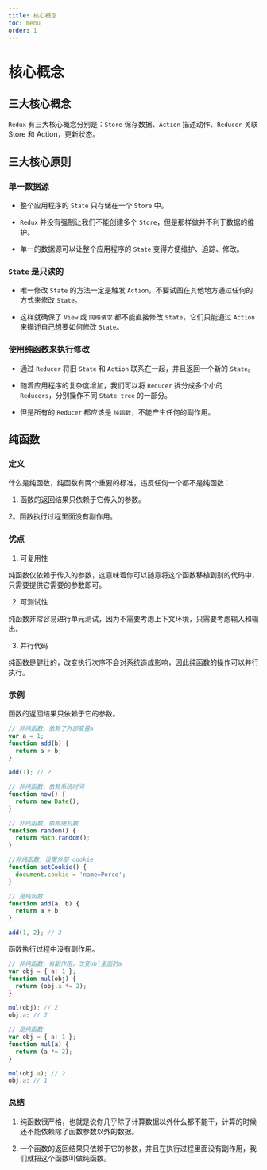 ```yaml
---
title: 核心概念
toc: menu
order: 1
---
```


<BackTop></BackTop>

# 核心概念

## 三大核心概念

`Redux` 有三大核心概念分别是：`Store` 保存数据、`Action` 描述动作、`Reducer` 关联 Store 和 Action，更新状态。

## 三大核心原则

### 单一数据源

- 整个应用程序的 `State` 只存储在一个 `Store` 中。

- `Redux` 并没有强制让我们不能创建多个 `Store`，但是那样做并不利于数据的维护。

- 单一的数据源可以让整个应用程序的 `State` 变得方便维护、追踪、修改。

### `State` 是只读的

- 唯一修改 `State` 的方法一定是触发 `Action`，不要试图在其他地方通过任何的方式来修改 `State`。

- 这样就确保了 `View` 或 `网络请求` 都不能直接修改 `State`，它们只能通过 `Action` 来描述自己想要如何修改 `State`。

### 使用纯函数来执行修改

- 通过 `Reducer` 将旧 `State` 和 `Action` 联系在一起，并且返回一个新的 `State`。

- 随着应用程序的复杂度增加，我们可以将 `Reducer` 拆分成多个小的 `Reducers`，分别操作不同 `State tree` 的一部分。

- 但是所有的 `Reducer` 都应该是 `纯函数`，不能产生任何的副作用。

## 纯函数

### 定义

什么是纯函数，纯函数有两个重要的标准，违反任何一个都不是纯函数：

1. 函数的返回结果只依赖于它传入的参数。

2。函数执行过程里面没有副作用。

### 优点

1. 可复用性

纯函数仅依赖于传入的参数，这意味着你可以随意将这个函数移植到别的代码中，只需要提供它需要的参数即可。

2. 可测试性

纯函数非常容易进行单元测试，因为不需要考虑上下文环境，只需要考虑输入和输出。

3. 并行代码

纯函数是健壮的，改变执行次序不会对系统造成影响，因此纯函数的操作可以并行执行。

### 示例

函数的返回结果只依赖于它的参数。

```js
// 非纯函数，依赖了外部变量a
var a = 1;
function add(b) {
  return a + b;
}

add(1); // 2

// 非纯函数，依赖系统时间
function now() {
  return new Date();
}

// 非纯函数，依赖随机数
function random() {
  return Math.random();
}

//非纯函数，设置外部 cookie
function setCookie() {
  document.cookie = 'name=Porco';
}

// 是纯函数
function add(a, b) {
  return a + b;
}

add(1, 2); // 3
```

函数执行过程中没有副作用。

```js
// 非纯函数，有副作用，改变obj里面的a
var obj = { a: 1 };
function mul(obj) {
  return (obj.a *= 2);
}

mul(obj); // 2
obj.a; // 2

// 是纯函数
var obj = { a: 1 };
function mul(a) {
  return (a *= 2);
}

mul(obj.a); // 2
obj.a; // 1
```

### 总结

1. 纯函数很严格，也就是说你几乎除了计算数据以外什么都不能干，计算的时候还不能依赖除了函数参数以外的数据。

2. 一个函数的返回结果只依赖于它的参数，并且在执行过程里面没有副作用，我们就把这个函数叫做纯函数。
